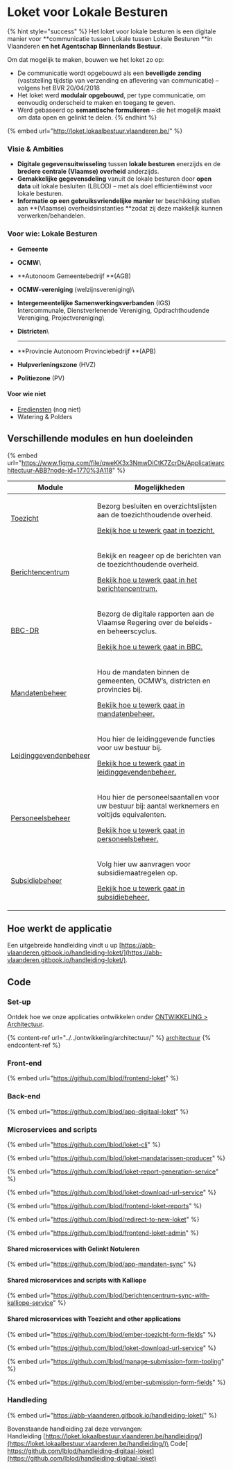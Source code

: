 # Loket voor Lokale Besturen

{% hint style="success" %}
Het loket voor lokale besturen is een digitale manier voor **communicatie tussen Lokale tussen Lokale Besturen **in Vlaanderen **en het Agentschap Binnenlands Bestuur**.

Om dat mogelijk te maken, bouwen we het loket zo op:

* De communicatie wordt opgebouwd als een **beveiligde zending** (vaststelling tijdstip van verzending en aflevering van communicatie) – volgens het BVR 20/04/2018​
* Het loket werd **modulair opgebouwd**, per type communicatie, om eenvoudig onderscheid te maken en toegang te geven.
* Werd gebaseerd op **semantische formulieren** – die het mogelijk maakt om data open en gelinkt te delen.
{% endhint %}

{% embed url="http://loket.lokaalbestuur.vlaanderen.be/" %}

### Visie & Ambities

* **Digitale gegevensuitwisseling** tussen **lokale besturen** enerzijds en de **bredere centrale (Vlaamse) overheid** anderzijds.​
* **Gemakkelijke gegevensdeling** vanuit de lokale besturen door **open data** uit lokale besluiten (LBLOD) – met als doel efficientiëwinst voor lokale besturen.
* **Informatie op een gebruiksvriendelijke** **manier** ter beschikking stellen aan **(Vlaamse) overheidsinstanties **zodat zij deze makkelijk kunnen verwerken/behandelen.​

### Voor wie: Lokale Besturen

* **Gemeente**
* **OCMW**\

* **Autonoom Gemeentebedrijf **(AGB)
* **OCMW-vereniging** (welzijnsvereniging)\

* **Intergemeentelijke Samenwerkingsverbanden** (IGS)\
  Intercommunale, Dienstverlenende Vereniging, Opdrachthoudende Vereniging, Projectvereniging\

* **Districten**\
  ****
* **Provincie Autonoom Provinciebedrijf **(APB)
* **Hulpverleningszone** (HVZ)
* **Politiezone** (PV)

#### Voor wie niet

* [Erediensten](../erediensten.md) (nog niet)
* Watering & Polders

## Verschillende modules en hun doeleinden

{% embed url="https://www.figma.com/file/qweKK3x3NmwDiCtK7ZcrDk/Applicatiearchitectuur-ABB?node-id=1770%3A118" %}

| Module                                                                                                     | Mogelijkheden                                                                                                                                                                                                                                          |
| ---------------------------------------------------------------------------------------------------------- | ------------------------------------------------------------------------------------------------------------------------------------------------------------------------------------------------------------------------------------------------------ |
| [Toezicht](over-de-modules.md#toezicht)                                                                    | <p>Bezorg besluiten en overzichtslijsten aan de toezichthoudende overheid.</p><p><a href="https://abb-vlaanderen.gitbook.io/handleiding-loket/modules/toezicht">Bekijk hoe u tewerk gaat in toezicht.</a></p>                                          |
| [Berichtencentrum](https://abb-vlaanderen.gitbook.io/handleiding-loket/modules/berichtencentrum)           | <p>Bekijk en reageer op de berichten van de toezichthoudende overheid.</p><p><a href="https://abb-vlaanderen.gitbook.io/handleiding-loket/modules/berichtencentrum">Bekijk hoe u tewerk gaat in het berichtencentrum.</a></p>                          |
| [BBC-DR](https://abb-vlaanderen.gitbook.io/handleiding-loket/modules/bbc-dr)                               | <p>Bezorg de digitale rapporten aan de Vlaamse Regering over de beleids- en beheerscyclus.</p><p><a href="https://abb-vlaanderen.gitbook.io/handleiding-loket/modules/bbc-dr">Bekijk hoe u tewerk gaat in BBC.</a></p>                                 |
| [Mandatenbeheer](https://abb-vlaanderen.gitbook.io/handleiding-loket/modules/mandatenbeheer)               | <p>Hou de mandaten binnen de gemeenten, OCMW’s, districten en provincies bij.</p><p><a href="https://abb-vlaanderen.gitbook.io/handleiding-loket/modules/mandatenbeheer">Bekijk hoe u tewerk gaat in mandatenbeheer.</a></p>                           |
| [Leidinggevendenbeheer](https://abb-vlaanderen.gitbook.io/handleiding-loket/modules/leidinggevendenbeheer) | <p>Hou hier de leidinggevende functies voor uw bestuur bij.</p><p><a href="https://abb-vlaanderen.gitbook.io/handleiding-loket/modules/leidinggevendenbeheer">Bekijk hoe u tewerk gaat in leidinggevendenbeheer.</a></p>                               |
| [Personeelsbeheer](https://abb-vlaanderen.gitbook.io/handleiding-loket/modules/personeelsbeheer)           | <p>Hou hier de personeelsaantallen voor uw bestuur bij: aantal werknemers en voltijds equivalenten.</p><p><a href="https://abb-vlaanderen.gitbook.io/handleiding-loket/modules/personeelsbeheer">Bekijk hoe u tewerk gaat in personeelsbeheer.</a></p> |
| [Subsidiebeheer](https://abb-vlaanderen.gitbook.io/handleiding-loket/modules/subsidiebeheer)               | <p>Volg hier uw aanvragen voor subsidiemaatregelen op.</p><p><a href="https://abb-vlaanderen.gitbook.io/handleiding-loket/modules/subsidiebeheer">Bekijk hoe u tewerk gaat in subsidiebeheer.</a></p>                                                  |

## Hoe werkt de applicatie

Een uitgebreide handleiding vindt u up [https://abb-vlaanderen.gitbook.io/handleiding-loket/](https://abb-vlaanderen.gitbook.io/handleiding-loket/).

## Code

### Set-up

Ontdek hoe we onze applicaties ontwikkelen onder [ONTWIKKELING > Architectuur](../../ontwikkeling/architectuur/).

{% content-ref url="../../ontwikkeling/architectuur/" %}
[architectuur](../../ontwikkeling/architectuur/)
{% endcontent-ref %}

### Front-end

{% embed url="https://github.com/lblod/frontend-loket" %}

### Back-end

{% embed url="https://github.com/lblod/app-digitaal-loket" %}

### Microservices and scripts

{% embed url="https://github.com/lblod/loket-cli" %}

{% embed url="https://github.com/lblod/loket-mandatarissen-producer" %}

{% embed url="https://github.com/lblod/loket-report-generation-service" %}

{% embed url="https://github.com/lblod/loket-download-url-service" %}

{% embed url="https://github.com/lblod/frontend-loket-reports" %}

{% embed url="https://github.com/lblod/redirect-to-new-loket" %}

{% embed url="https://github.com/lblod/frontend-loket-admin" %}

#### Shared microservices with Gelinkt Notuleren

{% embed url="https://github.com/lblod/app-mandaten-sync" %}

#### Shared microservices and scripts with Kalliope

{% embed url="https://github.com/lblod/berichtencentrum-sync-with-kalliope-service" %}

#### Shared microservices with Toezicht and other applications

{% embed url="https://github.com/lblod/ember-toezicht-form-fields" %}

{% embed url="https://github.com/lblod/loket-download-url-service" %}

{% embed url="https://github.com/lblod/manage-submission-form-tooling" %}

{% embed url="https://github.com/lblod/ember-submission-form-fields" %}

### Handleding 

{% embed url="https://abb-vlaanderen.gitbook.io/handleiding-loket/" %}

Bovenstaande handleiding zal deze vervangen:\
Handleiding [https://loket.lokaalbestuur.vlaanderen.be/handleiding/](https://loket.lokaalbestuur.vlaanderen.be/handleiding/)\
Code[ https://github.com/lblod/handleiding-digitaal-loket](https://github.com/lblod/handleiding-digitaal-loket)
